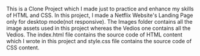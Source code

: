 This is a Clone Project which I made just to practice and enhance my skills of HTML and CSS.
In this project, I made a Netflix Website's Landing Page only for desktop mode(not responsive).
The Images folder contains all the image assets used in this project whereas the Vedios one contains all the Vedios.
The index.html file contains the source code of HTML content which I wrote in this project and style.css file contains the source code of CSS content.

